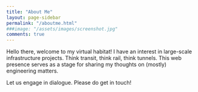 ```yaml
---
title: "About Me"
layout: page-sidebar
permalink: "/aboutme.html"
###image: "/assets/images/screenshot.jpg"
comments: true
---
```

Hello there, welcome to my virtual habitat! I have an interest in large-scale infrastructure projects. Think transit, think rail, think tunnels. This web presence serves as a stage for sharing my thoughts on (mostly) engineering matters.

Let us engage in dialogue. Please do get in touch!